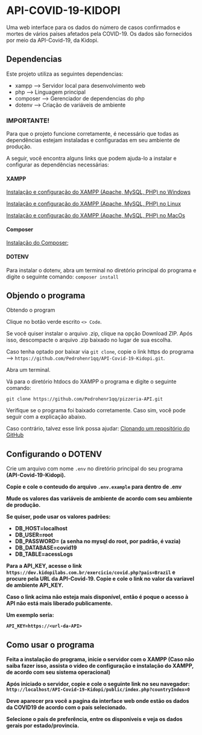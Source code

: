 # API-COVID-19-KIDOPI

Uma web interface para os dados do número de casos confirmados e mortes de vários países afetados pela COVID-19.
Os dados são fornecidos por meio da API-Covid-19, da Kidopi.

## Dependencias

Este projeto utiliza as seguintes dependencias:

* xampp     --> Servidor local para desenvolvimento web
* php       --> Linguagem principal
* composer  --> Gerenciador de dependencias do php
* dotenv    --> Criação de variáveis de ambiente

### IMPORTANTE!

Para que o projeto funcione corretamente, é necessário que todas as dependências estejam instaladas e configuradas em seu ambiente de produção.

A seguir, você encontra alguns links que podem ajuda-lo a instalar e configurar as dependências necessárias:

#### XAMPP 

[Instalação e configuração do XAMPP (Apache, MySQL, PHP) no Windows](https://www.youtube.com/watch?v=0Y9OZ0vc1SU)

[Instalação e configuração do XAMPP (Apache, MySQL, PHP) no Linux](https://www.youtube.com/watch?v=aUN0j5Q9quQ)

[Instalação e configuração do XAMPP (Apache, MySQL, PHP) no MacOs](https://www.youtube.com/watch?v=bUqOgDrcsm4)

#### Composer

[Instalação do Composer](https://www.youtube.com/watch?v=VeK3UvBKtqU);

#### DOTENV

Para instalar o dotenv, abra um terminal no diretório principal do programa e digite o seguinte comando: `composer install`

## Objendo o programa

Obtendo o program

Clique no botão verde escrito `<> Code`.

Se você quiser instalar o arquivo .zip, clique na opção Download ZIP. Após isso, descompacte o arquivo .zip baixado no lugar de sua escolha.

Caso tenha optado por baixar via `git clone`, copie o link https do programa --> `https://github.com/Pedrohenr1qq/API-Covid-19-Kidopi.git`.

Abra um terminal.

Vá para o diretório htdocs do XAMPP o programa e digite o seguinte comando:

```
git clone https://github.com/Pedrohenr1qq/pizzeria-API.git 
```

Verifique se o programa foi baixado corretamente. Caso sim, você pode seguir com a explicação abaixo.

Caso contrário, talvez esse link possa ajudar: [Clonando um repositório do GitHub](https://www.youtube.com/watch?v=5ctmK6fV1NQ)

## Configurando o DOTENV

Crie um arquivo com nome `.env` no diretório principal do seu programa <b>(API-Covid-19-Kidopi)<b>.

Copie e cole o conteudo do arquivo `.env.example` para dentro de .env

Mude os valores das variáveis de ambiente de acordo com seu ambiente de produção.

Se quiser, pode usar os valores padrões:

* DB_HOST=localhost
* DB_USER=root
* DB_PASSWORD=       (a senha no mysql do root, por padrão, é vazia)
* DB_DATABASE=covid19
* DB_TABLE=acessLogs

Para a API_KEY, acesse o link `https://dev.kidopilabs.com.br/exercicio/covid.php?pais=Brazil` e procure pela URL da API-Covid-19. Copie e cole o link no valor da variavel de ambiente API_KEY. 

Caso o link acima não esteja mais disponível, então é poque o acesso à API não está mais liberado publicamente.

Um exemplo seria:
```
API_KEY=https://<url-da-API>
```

## Como usar o programa

Feita a instalação do programa, inicie o servidor com o XAMPP (Caso não saiba fazer isso, assista o vídeo de configuração e instalação do XAMPP, de acordo com seu sistema operacional)

Após iniciado o servidor, copie e cole o seguinte link no seu navegador: `http://localhost/API-Covid-19-Kidopi/public/index.php?countryIndex=0`

Deve aparecer pra você a pagina da interface web onde estão os dados da COVID19 de acordo com o país selecionado.

Selecione o país de preferência, entre os disponíveis e veja os dados gerais por estado/provincia.
